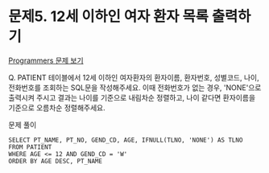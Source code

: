 # 문제5. 12세 이하인 여자 환자 목록 출력하기
[Programmers 문제 보기](https://school.programmers.co.kr/learn/courses/30/lessons/132201)

Q. PATIENT 테이블에서 12세 이하인 여자환자의 환자이름, 환자번호, 성별코드, 나이, 전화번호를 조회하는 SQL문을 작성해주세요. 이때 전화번호가 없는 경우, 'NONE'으로 출력시켜 주시고 결과는 나이를 기준으로 내림차순 정렬하고, 나이 같다면 환자이름을 기준으로 오름차순 정렬해주세요.

문제 풀이
```mysql
SELECT PT_NAME, PT_NO, GEND_CD, AGE, IFNULL(TLNO, 'NONE') AS TLNO 
FROM PATIENT
WHERE AGE <= 12 AND GEND_CD = 'W'
ORDER BY AGE DESC, PT_NAME
```
